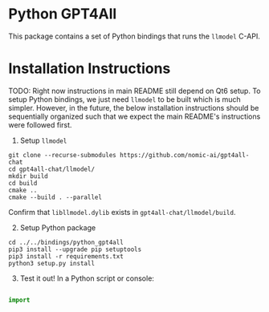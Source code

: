 # Python GPT4All

This package contains a set of Python bindings that runs the `llmodel` C-API.


# Installation Instructions

TODO: Right now instructions in main README still depend on Qt6 setup. To setup Python bindings, we just need `llmodel` to be built which is much simpler. However, in the future, the below installation instructions should be sequentially organized such that we expect the main README's instructions were followed first.

1. Setup `llmodel`

```
git clone --recurse-submodules https://github.com/nomic-ai/gpt4all-chat
cd gpt4all-chat/llmodel/
mkdir build
cd build
cmake ..
cmake --build . --parallel
```
Confirm that `libllmodel.dylib` exists in `gpt4all-chat/llmodel/build`.

2. Setup Python package

```
cd ../../bindings/python_gpt4all
pip3 install --upgrade pip setuptools
pip3 install -r requirements.txt
python3 setup.py install
```

3. Test it out! In a Python script or console:

```python

import 


```

